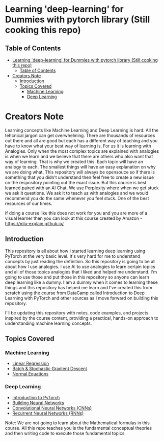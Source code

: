 # Learning 'deep-learning' for Dummies with pytorch library (Still cooking this repo)

## Table of Contents
- [Learning 'deep-learning' for Dummies with pytorch library (Still cooking this repo)](#learning-deep-learning-for-dummies-with-pytorch-library-still-cooking-this-repo)
  - [Table of Contents](#table-of-contents)
- [Creators Note](#creators-note)
  - [Introduction](#introduction)
  - [Topics Covered](#topics-covered)
    - [Machine Learning](#machine-learning)
    - [Deep Learning](#deep-learning)

# Creators Note
Learning concepts like Machine Learning and Deep Learning is hard. All the tehcnical jargon can get overwhelming. There are thousands of resources out there and all are good but each has a different way of teaching and you have to know what your best way of learning is. For us it is learning with Analogies. Only when the most complex topics are explained with analogies is when we learn and we believe that there are others who also want that way of learning. That is why we created this. Each topic will have an analogy to each. The smallest things will have an easy explanation on why we are doing what.
This repository will always be opensouce so if there is something that you didn't understand then feel free to create a new issue on the respository pointing out the exact issue. But this course is best learned paired with an AI Chat. We use Perplexity where when we get stuck we ask it questions. We ask it to teach us with analogies and we would recommend you do the same whenever you feel stuck. One of the best resources of our times.

If doing a course like this does not work for you and you are more of a visual learner then you can look at this course created by Amazon - https://mlu-explain.github.io/

## Introduction
This repository is all about how I started learning deep learning using PyTorch at the very basic level. It's very hard for me to understand concepts by just reading the definition. So this repository is going to be all about how I use analogies. I use AI to use analogies to learn certain topics and all of those topics analogies that I liked and helped me understand. I'm going to use those and put those in this repository so anyone can learn deep learning like a dummy. I am a dummy when it comes to learning these things and this repository has helped me learn and I've created this from scratch using the course from DataCamp called Introduction to Deep Learning with PyTorch and other sources as I move forward on building this repository.

I'll be updating this repository with notes, code examples, and projects inspired by the course content, providing a practical, hands-on approach to understanding machine learning concepts.

## Topics Covered

### Machine Learning
- [Linear Regression](./notebooks/supervised-learning/05_linear_regression.ipynb)
- [Batch & Stochastic Gradient Descent](./notebooks/supervised-learning/06_batch_and_stochastic_gradient_descent.ipynb)
- [Normal Equations](./notebooks/supervised-learning/07_normal_equation.ipynb)

### Deep Learning
- [Introduction to PyTorch](./notebooks/01_introduction_to_pytorch.ipynb)
- [Building Neural Networks](./notebooks/02_building_neural_networks.ipynb)
- [Convolutional Neural Networks (CNNs)](./notebooks/03_convolutional_neural_networks.ipynb)
- [Recurrent Neural Networks (RNNs)](./notebooks/04_recurrent_neural_networks.ipynb)

Note: We are not going to learn about the Mathematical formulas in this course. All this repo teaches you is the fundamental conceptual theories and then writing code to execute those fundamental topics.